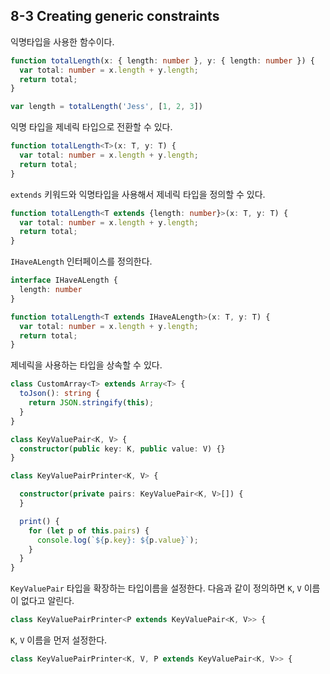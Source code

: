 ## 8-3 Creating generic constraints

익명타입을 사용한 함수이다.
```ts
function totalLength(x: { length: number }, y: { length: number }) {
  var total: number = x.length + y.length;
  return total;
}

var length = totalLength('Jess', [1, 2, 3])
```

익명 타입을 제네릭 타입으로 전환할 수 있다.
```ts
function totalLength<T>(x: T, y: T) {
  var total: number = x.length + y.length;
  return total;
}
```

`extends` 키워드와 익명타입을 사용해서 제네릭 타입을 정의할 수 있다.
```ts
function totalLength<T extends {length: number}>(x: T, y: T) {
  var total: number = x.length + y.length;
  return total;
}
```

`IHaveALength` 인터페이스를 정의한다.
```ts
interface IHaveALength {
  length: number
}

function totalLength<T extends IHaveALength>(x: T, y: T) {
  var total: number = x.length + y.length;
  return total;
}
```

제네릭을 사용하는 타입을 상속할 수 있다.
```ts
class CustomArray<T> extends Array<T> {
  toJson(): string {
    return JSON.stringify(this);
  }
}
```

```ts
class KeyValuePair<K, V> {
  constructor(public key: K, public value: V) {}
}

class KeyValuePairPrinter<K, V> {

  constructor(private pairs: KeyValuePair<K, V>[]) {
  }

  print() {
    for (let p of this.pairs) {
      console.log(`${p.key}: ${p.value}`);
    }
  }
}
```

`KeyValuePair` 타입을 확장하는 타입이름을 설정한다. 다음과 같이 정의하면 `K`, `V` 이름이 없다고 알린다.
```ts
class KeyValuePairPrinter<P extends KeyValuePair<K, V>> {
```

`K`, `V` 이름을 먼저 설정한다.
```ts
class KeyValuePairPrinter<K, V, P extends KeyValuePair<K, V>> {
```
